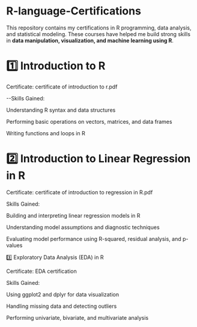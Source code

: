 # R-language-Certifications

This repository contains my certifications in R programming, data analysis, and statistical modeling. These courses have helped me build strong skills in **data manipulation, visualization, and machine learning using R**.  

# 1️⃣ Introduction to R

 Certificate: certificate of introduction to r.pdf
 
 --Skills Gained:

Understanding R syntax and data structures

Performing basic operations on vectors, matrices, and data frames

Writing functions and loops in R


# 2️⃣ Introduction to Linear Regression in R

 Certificate: certificate of introduction to regression in R.pdf
 
 Skills Gained: 

Building and interpreting linear regression models in R

Understanding model assumptions and diagnostic techniques

Evaluating model performance using R-squared, residual analysis, and p-values


3️⃣ Exploratory Data Analysis (EDA) in R

Certificate:  EDA certification

Skills Gained:

Using ggplot2 and dplyr for data visualization

Handling missing data and detecting outliers

Performing univariate, bivariate, and multivariate analysis

